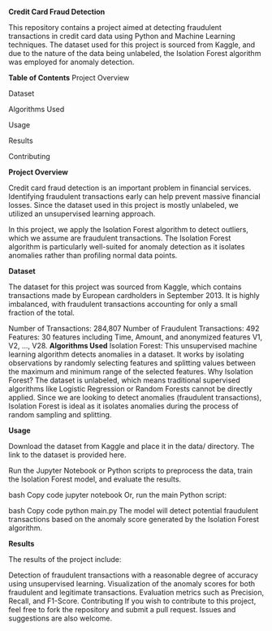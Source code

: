 **Credit Card Fraud Detection**

This repository contains a project aimed at detecting fraudulent transactions in credit card data using Python and Machine Learning techniques. 
The dataset used for this project is sourced from Kaggle, and due to the nature of the data being unlabeled, the Isolation Forest algorithm was 
employed for anomaly detection.

**Table of Contents**
Project Overview

Dataset

Algorithms Used

Usage

Results

Contributing


**Project Overview**

Credit card fraud detection is an important problem in financial services. Identifying fraudulent transactions early can help prevent massive 
financial losses. Since the dataset used in this project is mostly unlabeled, we utilized an unsupervised learning approach.

In this project, we apply the Isolation Forest algorithm to detect outliers, which we assume are fraudulent transactions. The Isolation Forest algorithm 
is particularly well-suited for anomaly detection as it isolates anomalies rather than profiling normal data points.

**Dataset**

The dataset for this project was sourced from Kaggle, which contains transactions made by European cardholders in September 2013. It is highly imbalanced,
with fraudulent transactions accounting for only a small fraction of the total.

Number of Transactions: 284,807
Number of Fraudulent Transactions: 492
Features: 30 features including Time, Amount, and anonymized features V1, V2, ..., V28.
**Algorithms Used**
Isolation Forest: This unsupervised machine learning algorithm detects anomalies in a dataset. It works by isolating observations by randomly selecting features and splitting 
values between the maximum and minimum range of the selected features.
Why Isolation Forest?
The dataset is unlabeled, which means traditional supervised algorithms like Logistic Regression or Random Forests cannot be directly applied. Since we are looking to detect anomalies (fraudulent transactions), Isolation Forest is ideal as it isolates anomalies during the process of random sampling and splitting.

**Usage**

Download the dataset from Kaggle and place it in the data/ directory. The link to the dataset is provided here.

Run the Jupyter Notebook or Python scripts to preprocess the data, train the Isolation Forest model, and evaluate the results.

bash
Copy code
jupyter notebook
Or, run the main Python script:

bash
Copy code
python main.py
The model will detect potential fraudulent transactions based on the anomaly score generated by the Isolation Forest algorithm.

**Results**

The results of the project include:

Detection of fraudulent transactions with a reasonable degree of accuracy using unsupervised learning.
Visualization of the anomaly scores for both fraudulent and legitimate transactions.
Evaluation metrics such as Precision, Recall, and F1-Score.
Contributing
If you wish to contribute to this project, feel free to fork the repository and submit a pull request. Issues and suggestions are also welcome.
